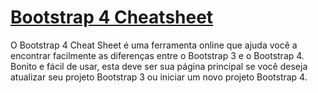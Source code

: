 # [Bootstrap 4 Cheatsheet](https://www.creative-tim.com/cheatsheet/bootstrap4)

O Bootstrap 4 Cheat Sheet é uma ferramenta online que ajuda você a encontrar facilmente as diferenças entre o Bootstrap 3 e o Bootstrap 4. Bonito e fácil de usar, esta deve ser sua página principal se você deseja atualizar seu projeto Bootstrap 3 ou iniciar um novo projeto Bootstrap 4.
